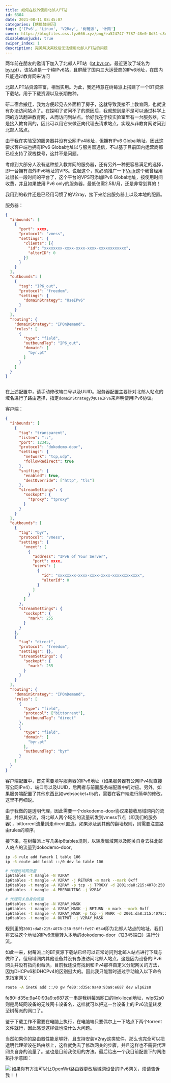 ```yaml
---
title: 如何在校外使用北邮人PT站
id: 6304
date: 2021-08-11 08:45:07
categories: [瞎捣鼓经历]
tags: ['IPv6', 'Linux', 'V2Ray', '树莓派', '计网']
cover: https://blogfiles.oss.fyz666.xyz/png/ea524747-7787-48e0-8d51-c8d7ee7f9226.png
disableNunjucks: true
swiper_index: 1
description: 完美解决离校后无法使用北邮人PT站的问题
---
```


两年前在朋友的邀请下加入了北邮人PT站（[bt.byr.cn](https://bt.byr.cn)，最近更改了域名为[byr.pt](https://byr.pt/)），该站点是一个纯IPv6站，且屏蔽了国内三大运营商的IPv6地址，在国内只能通过教育网来访问

北邮人PT站资源丰富，相当实用。为此，我还特意在树莓派上搭建了一个BT资源下载站，用于下载资源以及长期做种。


研二宿舍搬迁，我为方便起见去外面租了房子，这就导致我接不上教育网，也就没有办法访问站点了。在探明了访问不了的原因后，我就想到是不是可以通过科学上网的方法翻进教育网，从而访问到站点。恰好我在学校实验室里有一台服务器，它是接入教育网的，因此可以用它来做正向代理去请求站点，实现从非教育网访问到北邮人站点。


由于我在实验室的服务器并没有公网IPv4地址，但拥有IPv6 Global地址，因此这要求客户端也拥有IPv6 Global地址以与服务器通信，不过基于目前国内运营商都已经支持了双栈拨号，这并不是问题。


考虑到大部分人没有这种接入教育网的服务器，还有另外一种更容易满足的选择，即一台拥有海外IPv6地址的VPS。说起这个，就必须推广一下[Vultr](https://www.vultr.com/?ref=8868429)这个我曾经用过很长一段时间的平台了，这个平台的VPS可添加IPv6 Global地址，按使用时间收费，并且如果使用IPv6 only的服务器，最低仅需2.5$/月，还是非常划算的！


我用到的软件还是已经用习惯了的V2ray，接下来给出服务器上以及本地的配置。


服务器：

```json
{
  "inbounds": [
    {
      "port": xxxx,
      "protocol": "vmess",
      "settings": {
        "clients": [{
          "id": "xxxxxxxx-xxxx-xxxx-xxxx-xxxxxxxxxxxx",
          "alterID": 0
        }]
      }
    }
  ],
  "outbounds": [
    {
      "tag": "IP6_out",
      "protocol": "freedom",
      "settings": {
        "domainStrategy": "UseIPv6"
      }
    }
  ],
  "routing": {
    "domainStrategy": "IPOnDemand",
    "rules": [
      {
        "type": "field",
        "outboundTag": "IP6_out",
        "domain": [
          "byr.pt"
        ]
      }
    ]
  }
}
﻿
```

在上述配置中，请手动修改端口号以及UUID。服务器配置主要针对北邮人站点的域名进行了路由选择，指定`domainStrategy`为`UseIPv6`来声明使用IPv6协议。


客户端：

```json
{
  "inbounds": [
    {
      "tag": "transparent",
      "listen": "::",
      "port": 12345,
      "protocol": "dokodemo-door",
      "settings": {
        "network": "tcp,udp",
        "followRedirect": true
      },
      "sniffing": {
        "enabled": true,
        "destOverride": ["http", "tls"]
      },
      "streamSettings": {
        "sockopt": {
          "tproxy": "tproxy"
        }
      }
    }
  ],
  "outbounds": [
    {
      "tag": "byr",
      "protocol": "vmess",
      "settings": {
        "vnext": [
          {
            "address": "IPv6 of Your Server",
            "port": xxxx,
            "users": [
              {
                "id": "xxxxxxxx-xxxx-xxxx-xxxx-xxxxxxxxxxxx",
                "alterId": 0
              }
            ]
          }
        ]
      },
      "streamSettings": {
        "sockopt": {
          "mark": 255
        }
      }
    },
    {
      "tag": "direct",
      "protocol": "freedom",
      "settings": {},
      "streamSettings": {
        "sockopt": {
          "mark": 255
        }
      }
    }
  ],
  "routing": {
    "domainStrategy": "IPOnDemand",
    "rules": [
      {
        "type": "field",
        "protocol": ["bittorrent"],
        "outboundTag": "direct"
      },
      {
        "type": "field",
        "domain": [
          "byr.pt"
        ],
        "outboundTag": "byr"
      }
    ]
  }
}
```

客户端配置中，首先需要填写服务器的IPv6地址（如果服务器有公网IPv4就直接写公网IPv4）、端口号以及UUID，后两者与前面服务端配置中的对应。另外，如果服务端配置了其他东西比如websocket+tls的，需要在客户端进行简单的修改，这里不再细说。


由于我做的是透明代理，因此需要一个dokodemo-door协议来接收局域网内的流量，并将其分流，将北邮人两个域名的流量转发到vmess节点（即我们的服务器），bittorrent流量则走direct直连。如果涉及到其他的翻墙规则，则需要注意路由rules的顺序。


接下来，在树莓派上写几条ip6tables规则，以转发局域网以及网关自身去往北邮人站点的流量到dokodemo-door。

```bash
ip -6 rule add fwmark 1 table 106
ip -6 route add local ::/0 dev lo table 106

# 代理局域网流量
ip6tables -t mangle -N V2RAY
ip6tables -t mangle -A V2RAY -j RETURN -m mark --mark 0xff
ip6tables -t mangle -A V2RAY -p tcp -j TPROXY -d 2001:da8:215:4078:250:56ff:fe97:654d --on-ip ::1 --on-port 12345 --tproxy-mark 1
ip6tables -t mangle -A PREROUTING -j V2RAY

# 代理网关自身的流量
ip6tables -t mangle -N V2RAY_MASK
ip6tables -t mangle -A V2RAY_MASK -j RETURN -m mark --mark 0xff
ip6tables -t mangle -A V2RAY_MASK -p tcp -j MARK -d 2001:da8:215:4078:250:56ff:fe97:654d --set-mark 1
ip6tables -t mangle -A OUTPUT -j V2RAY_MASK
```

规则里的`2001:da8:215:4078:250:56ff:fe97:654d`即为北邮人站点的地址，我们将去往这个地址的IPv6流量转入本地的dokodemo-door（12345端口）进行分流。


如此一来，树莓派上的BT资源下载站已经可以正常访问到北邮人站点进行下载与做种了，但局域网内其他设备并没有办法访问北邮人站点，这是因为设备的IPv6网关并没有指向树莓派，目前我还没有找到和IPv4那样自定义分配网关的方法，因为DHCPv6和DHCPv4的区别挺大的。因此我只能暂时通过手动输入以下命令来指定网关：

```bash
route -A inet6 add ::/0 gw fe80::d35e:9a40:93a9:e687 dev wlp62s0
```

fe80::d35e:9a40:93a9:e687这一串是我树莓派网口的link-local地址，wlp62s0则是局域网设备的无线网卡设备名，这样就可以把这一台设备上的IPv6流量转发至树莓派的网口了。


鉴于下载工作不需要在电脑上执行，在电脑端只要偶尔上一下站点下两个torrent文件就行，因此感觉这样做也没什么大问题。


当然如果你的路由器性能足够好，且支持安装V2ray这类软件，那么也完全可以把透明代理架设在路由器上，这样就免去了修改网关的步骤，并且这样也不需要代理网关自身的流量了。这也是目前我使用的方法。最后给出一个我目前配置下的网络拓扑示意图：

![](https://blogfiles.oss.fyz666.xyz/png/ea524747-7787-48e0-8d51-c8d7ee7f9226.png)
如果你有方法可以让OpenWrt路由器更改局域网设备的IPv6网关，烦请告诉我！！
